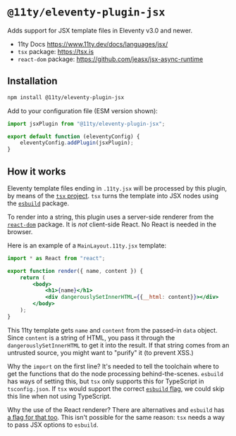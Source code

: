 # `@11ty/eleventy-plugin-jsx`

Adds support for JSX template files in Eleventy v3.0 and newer.

- 11ty Docs https://www.11ty.dev/docs/languages/jsx/
- `tsx` package: https://tsx.is
- `react-dom` package: https://github.com/jeasx/jsx-async-runtime

## Installation

```sh
npm install @11ty/eleventy-plugin-jsx
```

Add to your configuration file (ESM version shown):

```js
import jsxPlugin from "@11ty/eleventy-plugin-jsx";

export default function (eleventyConfig) {
	eleventyConfig.addPlugin(jsxPlugin);
}
```

## How it works

Eleventy template files ending in `.11ty.jsx` will be processed by this plugin, by means of the [`tsx` project](https://tsx.is). `tsx` turns the template into JSX nodes using the [`esbuild`](https://esbuild.github.io) package.

To render into a string, this plugin uses a server-side renderer from the [`react-dom`](https://www.npmjs.com/package/react-dom) package. It is *not* client-side React. No React is needed in the browser.

Here is an example of a `MainLayout.11ty.jsx` template:

```jsx
import * as React from "react";

export function render({ name, content }) {
	return (
		<body>
			<h1>{name}</h1>
			<div dangerouslySetInnerHTML={{__html: content}}></div>
		</body>
	);
}
```

This 11ty template gets `name` and `content` from the passed-in `data` object. Since `content` is a string of HTML, you pass it through the
`dangerouslySetInnerHTML` to get it into the result. If that string comes from an untrusted source, you might want to "purify" it (to prevent XSS.)

Why the `import` on the first line? It's needed to tell the toolchain where to get the functions that do the node processing behind-the-scenes. `esbuild` has ways of setting this, but `tsx` only supports this for TypeScript in `tsconfig.json`. If `tsx` would support the correct [`esbuild` flag](https://esbuild.github.io/content-types/#auto-import-for-jsx), we could skip this line when not using TypeScript.

Why the use of the React renderer? There are alternatives and `esbuild` has [a flag for that too](https://esbuild.github.io/content-types/#using-jsx-without-react). This isn't possible for the same reason: `tsx` needs a way to pass JSX options to `esbuild`.
